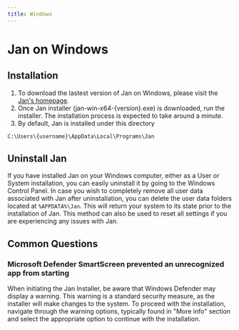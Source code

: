```yaml
---
title: Windows
---
```


# Jan on Windows

## Installation
1. To download the lastest version of Jan on Windows, please visit the [Jan's homepage](https://jan.ai/).
2. Once Jan installer (jan-win-x64-{version}.exe) is downloaded, run the installer. The installation process is expected to take around a minute.
3. By default, Jan is installed under this directory
```bash
C:\Users\{username}\AppData\Local\Programs\Jan
```
## Uninstall Jan
If you have installed Jan on your Windows computer, either as a User or System installation, you can easily uninstall it by going to the Windows Control Panel. 
In case you wish to completely remove all user data associated with Jan after uninstallation, you can delete the user data folders located at `%APPDATA%\Jan`. This will return your system to its state prior to the installation of Jan. This method can also be used to reset all settings if you are experiencing any issues with Jan.

## Common Questions
### Microsoft Defender SmartScreen prevented an unrecognized app from starting
When initiating the Jan Installer, be aware that Windows Defender may display a warning. This warning is a standard security measure, as the installer will make changes to the system. To proceed with the installation, navigate through the warning options, typically found in "More info" section and select the appropriate option to continue with the installation.
